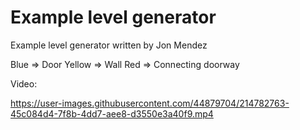 # Example level generator
Example level generator written by Jon Mendez

Blue => Door
Yellow => Wall
Red => Connecting doorway

Video:

https://user-images.githubusercontent.com/44879704/214782763-45c084d4-7f8b-4dd7-aee8-d3550e3a40f9.mp4

